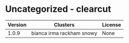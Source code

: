 # Uncategorized - clearcut







| Version | Clusters | License |
| ------- | -------- | ------- |
| 1.0.9 | bianca irma rackham snowy | None |
